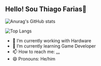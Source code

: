 ## Hello! Sou Thiago Farias👋

![Anurag's GitHub stats](https://github-readme-stats.vercel.app/api?username=ThiagoFarias80&show_icons=true&theme=tokyonight)

![Top Langs](https://github-readme-stats.vercel.app/api/top-langs/?username=ThiagoFarias80&layout=compact&theme=tokyonight)

- 🔭 I’m currently working with Hardware
- 🌱 I’m currently learning Game Developer
- 📫 How to reach me: [...](https://www.linkedin.com/in/thiagofarias800/)
- 😄 Pronouns: He/him 


